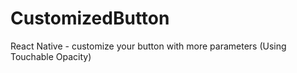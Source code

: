 # CustomizedButton
React Native - customize your button with more parameters (Using Touchable Opacity)
